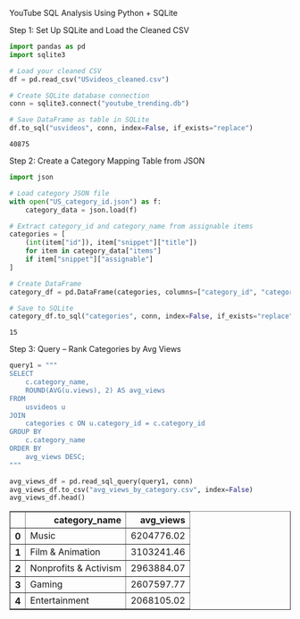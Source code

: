 YouTube SQL Analysis Using Python + SQLite

Step 1: Set Up SQLite and Load the Cleaned CSV


```python
import pandas as pd
import sqlite3

# Load your cleaned CSV
df = pd.read_csv("USvideos_cleaned.csv")

# Create SQLite database connection
conn = sqlite3.connect("youtube_trending.db")

# Save DataFrame as table in SQLite
df.to_sql("usvideos", conn, index=False, if_exists="replace")

```




    40875





Step 2: Create a Category Mapping Table from JSON


```python
import json

# Load category JSON file
with open("US_category_id.json") as f:
    category_data = json.load(f)

# Extract category_id and category_name from assignable items
categories = [
    (int(item["id"]), item["snippet"]["title"])
    for item in category_data["items"]
    if item["snippet"]["assignable"]
]

# Create DataFrame
category_df = pd.DataFrame(categories, columns=["category_id", "category_name"])

# Save to SQLite
category_df.to_sql("categories", conn, index=False, if_exists="replace")

```




    15





Step 3: Query – Rank Categories by Avg Views


```python
query1 = """
SELECT 
    c.category_name,
    ROUND(AVG(u.views), 2) AS avg_views
FROM 
    usvideos u
JOIN 
    categories c ON u.category_id = c.category_id
GROUP BY 
    c.category_name
ORDER BY 
    avg_views DESC;
"""

avg_views_df = pd.read_sql_query(query1, conn)
avg_views_df.to_csv("avg_views_by_category.csv", index=False)
avg_views_df.head()

```




<div>
<style scoped>
    .dataframe tbody tr th:only-of-type {
        vertical-align: middle;
    }

    .dataframe tbody tr th {
        vertical-align: top;
    }

    .dataframe thead th {
        text-align: right;
    }
</style>
<table border="1" class="dataframe">
  <thead>
    <tr style="text-align: right;">
      <th></th>
      <th>category_name</th>
      <th>avg_views</th>
    </tr>
  </thead>
  <tbody>
    <tr>
      <th>0</th>
      <td>Music</td>
      <td>6204776.02</td>
    </tr>
    <tr>
      <th>1</th>
      <td>Film &amp; Animation</td>
      <td>3103241.46</td>
    </tr>
    <tr>
      <th>2</th>
      <td>Nonprofits &amp; Activism</td>
      <td>2963884.07</td>
    </tr>
    <tr>
      <th>3</th>
      <td>Gaming</td>
      <td>2607597.77</td>
    </tr>
    <tr>
      <th>4</th>
      <td>Entertainment</td>
      <td>2068105.02</td>
    </tr>
  </tbody>
</table>
</div>




```python

```
